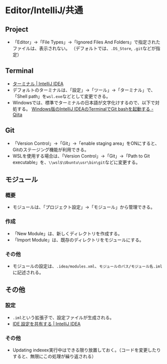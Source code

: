 # Editor/IntelliJ/共通

## Project

- 「Editor」->「File Types」->「Ignored Files And Folders」で指定されたファイルは、表示されない。
  （デフォルトでは、`.DS_Store`, `.git`などが指定）

## Terminal

- [ターミナル | IntelliJ IDEA](https://pleiades.io/help/idea/terminal-emulator.html)
- デフォルトのターミナルは、「設定」→「ツール」→「ターミナル」で、「Shell path」を`wsl.exe`などとして変更できる。
- Windowsでは、標準でターミナルの日本語が文字化けするので、以下で対処する。
  [Windows版のIntelliJ IDEAのTerminalでGit bashを起動する - Qiita](https://qiita.com/EichiSanden/items/7c735c5d7ec33c51012c)

## Git

- 「Version Control」->「Git」->「enable staging area」をONにすると、Gitのステージング機能が利用できる。
- WSLを使用する場合は、「Version Control」->「Git」->「Path to Git executable」を、`\\wsl$\Ubuntu\usr\bin\git`などに変更する。

## モジュール

### 概要

- モジュールは、「プロジェクト設定」→「モジュール」から管理できる。

### 作成

- 「New Module」は、新しくディレクトリを作成する。
- 「Import Module」は、既存のディレクトリをモジュールにする。

### その他

- モジュールの設定は、`.idea/modules.xml`、`モジュールのパス/モジュール名.iml`に記述される。

## その他

### 設定

- `.iml`という拡張子で、設定ファイルが生成される。
- [IDE 設定を共有する | IntelliJ IDEA](https://pleiades.io/help/idea/sharing-your-ide-settings.html)

### その他

- Updating indexex実行中はできる限り放置しておく。（コードを変更したりすると、無限にこの処理が繰り返される）

